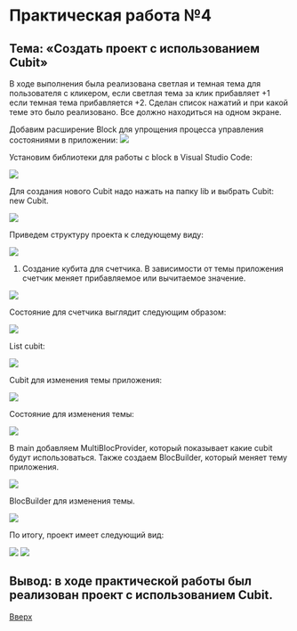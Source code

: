 <a id="up"></a>
# Практическая работа №4

## Тема: «Создать проект с использованием Cubit»

В ходе выполнения была реализована светлая и темная тема для пользователя с кликером, если светлая тема за клик прибавляет +1 если темная тема прибавляется +2. Сделан список нажатий и при какой теме это было реализовано. Все должно находиться на одном экране.

Добавим расширение Block для упрощения процесса управления состояниями в приложении:
<img src="https://sun9-6.userapi.com/impg/Yhy5tqEl1OET-xlE6TVSNcvOHmHgyTq6PHtBGw/XDKSKIJKqUg.jpg?size=1243x281&quality=96&sign=8fca135673f6ae1fb2e1044f4afb50cf&type=album">

Установим библиотеки для работы с block в Visual Studio Code: 

<img src="https://sun9-85.userapi.com/impg/D3FFPzhdItocAhniMkvXQgfz7NqwmeWOAvA39g/Aj-losa1cPo.jpg?size=619x71&quality=96&sign=1fd9dfd2989804b3bd32cb343d34b92d&type=album">

Для создания нового Cubit надо нажать на папку lib и выбрать Cubit: new Cubit.

<img src="https://sun9-84.userapi.com/impg/pGW2VNlZnUWkybhgojuVnVYdHmo_moQPDAluOw/UqVeYignqiQ.jpg?size=390x630&quality=96&sign=6c1cb7777d08ccec19d25e78d9ccdf0f&type=album">

Приведем структуру проекта к следующему виду:

<img src="https://sun9-26.userapi.com/impg/Iq7VYHVRojzHwKryg8kUswxXIwKumzcifjx5cA/KKbA1vfTu-w.jpg?size=272x265&quality=96&sign=72a81801bff46be904634d5346e4010d&type=album">


1. Создание кубита для счетчика. В зависимости от темы приложения счетчик меняет прибавляемое или вычитаемое значение.

<img src="https://sun9-11.userapi.com/impg/fQjZCgTJxKuOj3cMNPPmzlWVa7bEA2BNnkUJSw/gOQNGBXSzHE.jpg?size=465x751&quality=96&sign=3640624f04e379b2a4ee292e13dfe557&type=album">

Состояние для счетчика выглядит следующим образом:

<img src="https://sun9-2.userapi.com/impg/F_wnKmGVEEOU-c55XMyLJJVQF4DFjEiOc4Aj2A/Eorx6OhsZYk.jpg?size=508x405&quality=96&sign=35b5ca675b60c7d41990efa369c2457c&type=album">

List cubit:

<img src="https://sun9-33.userapi.com/impg/wUHFxvKNABEcpCp_Z1w08Q9DNtMXb9PhavAoMQ/FUG0CCknUas.jpg?size=926x482&quality=96&sign=13180abd14a32ac75f27f59a7daa0ad7&type=album">

Cubit для изменения темы приложения:

<img src="https://sun1-90.userapi.com/impg/4Jdm4LI09wEBFMLZyH9R999fT2auuPc9SmXBMQ/Xw0z2VbDnkE.jpg?size=607x519&quality=96&sign=857f1e7d49548a0e969dd130e8a844e3&type=album">

Состояние для изменения темы:

<img src="https://sun9-19.userapi.com/impg/kwSGBafEo3QZ51ZI3MUCKsi6omu6lBXzEJ0XQw/7J0whUQ-so0.jpg?size=572x223&quality=96&sign=c27349217331b9a49bedcdc597c3db93&type=album">

В main добавляем MultiBlocProvider, который показывает какие cubit будут использоваться. Также создаем BlocBuilder, который меняет тему приложения.

<img src="https://sun9-75.userapi.com/impg/MuhitG2vWthiHO_scfYJ2UtbxCX8GkHIxJS2sA/145knRqQOg4.jpg?size=699x752&quality=96&sign=dd67d99e71418cfea7d2346bb6309e9b&type=album">

BlocBuilder для изменения темы.

<img src="https://sun9-53.userapi.com/impg/jVFRnXE4BJIAk7PuMDS2FV_XVMs-yquC46qdaA/jO-oi0Y5s-Y.jpg?size=703x536&quality=96&sign=95871f1e49c93262160347f8387c9c82&type=album">

По итогу, проект имеет следующий вид:

<img src="https://sun9-80.userapi.com/impg/BRV7zCOJe6P6cmJOCeYrYXrv4ewilVIWLDeH7A/yGmE3JXFPKc.jpg?size=1582x888&quality=96&sign=788af9be12ae7580445f458eb76b1219&type=album">

<img src="https://sun9-84.userapi.com/impg/b_W29pqs2xl4YUyJcGhm3ceoGaHYfNG-1sEGgA/WwxVNxpMnqk.jpg?size=1577x891&quality=96&sign=e619d133518c5d407fe375c4bf3b0446&type=album">

## Вывод: в ходе практической работы был реализован проект с использованием Cubit. 
[Вверх](#up)
